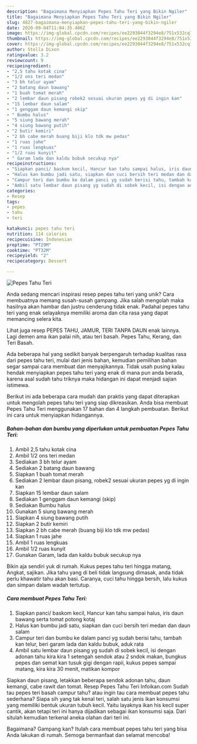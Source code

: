 ```yaml
---
description: "Bagaimana Menyiapkan Pepes Tahu Teri yang Bikin Ngiler"
title: "Bagaimana Menyiapkan Pepes Tahu Teri yang Bikin Ngiler"
slug: 4827-bagaimana-menyiapkan-pepes-tahu-teri-yang-bikin-ngiler
date: 2020-09-04T11:04:35.406Z
image: https://img-global.cpcdn.com/recipes/ee2293044f3294e8/751x532cq70/pepes-tahu-teri-foto-resep-utama.jpg
thumbnail: https://img-global.cpcdn.com/recipes/ee2293044f3294e8/751x532cq70/pepes-tahu-teri-foto-resep-utama.jpg
cover: https://img-global.cpcdn.com/recipes/ee2293044f3294e8/751x532cq70/pepes-tahu-teri-foto-resep-utama.jpg
author: Stella Dixon
ratingvalue: 3.2
reviewcount: 9
recipeingredient:
- "2,5 tahu kotak cina"
- "1/2 ons teri medan"
- "3 bh telur ayam"
- "2 batang daun bawang"
- "1 buah tomat merah"
- "2 lembar daun pisang robek2 sesuai ukuran pepes yg di ingin kan"
- "15 lembar daun salam"
- "1 genggam daun kemangi skip"
- " Bumbu halus"
- "5 siung bawang merah"
- "4 siung bawang putih"
- "2 butir kemiri"
- "2 bh cabe merah buang biji klo tdk mw pedas"
- "1 ruas jahe"
- "1 ruas lengkuas"
- "1/2 ruas kunyit"
- " Garam lada dan kaldu bubuk secukup nya"
recipeinstructions:
- "Siapkan panci/ baskom kecil, Hancur kan tahu sampai halus, iris daun bawang serta tomat potong kotaj"
- "Halus kan bumbu jadi satu, siapkan dan cuci bersih teri medan dan daun salam"
- "Campur teri dan bumbu ke dalam panci yg sudah berisi tahu, tambah kan telur, beri garam lada dan kaldu bubuk, aduk rata"
- "Ambil satu lembar daun pisang yg sudah di sobek kecil, isi dengan adonan tahu kira kira 1 setengah sendok atau 2 sndok makan, bungkus pepes dan semat kan tusuk gigi dengan rapii, kukus pepes sampai matang, kira kira 30 menit, matikan kompor"
categories:
- Resep
tags:
- pepes
- tahu
- teri

katakunci: pepes tahu teri 
nutrition: 114 calories
recipecuisine: Indonesian
preptime: "PT29M"
cooktime: "PT32M"
recipeyield: "2"
recipecategory: Dessert

---
```



![Pepes Tahu Teri](https://img-global.cpcdn.com/recipes/ee2293044f3294e8/751x532cq70/pepes-tahu-teri-foto-resep-utama.jpg)

Anda sedang mencari inspirasi resep pepes tahu teri yang unik? Cara membuatnya memang susah-susah gampang. Jika salah mengolah maka hasilnya akan hambar dan justru cenderung tidak enak. Padahal pepes tahu teri yang enak selayaknya memiliki aroma dan cita rasa yang dapat memancing selera kita.

Lihat juga resep PEPES TAHU, JAMUR, TERI TANPA DAUN enak lainnya. Lagi demen ama ikan palai nih, atau teri basah. Pepes Tahu, Kerang, dan Teri Basah.

Ada beberapa hal yang sedikit banyak berpengaruh terhadap kualitas rasa dari pepes tahu teri, mulai dari jenis bahan, kemudian pemilihan bahan segar sampai cara membuat dan menyajikannya. Tidak usah pusing kalau hendak menyiapkan pepes tahu teri yang enak di mana pun anda berada, karena asal sudah tahu triknya maka hidangan ini dapat menjadi sajian istimewa.


Berikut ini ada beberapa cara mudah dan praktis yang dapat diterapkan untuk mengolah pepes tahu teri yang siap dikreasikan. Anda bisa membuat Pepes Tahu Teri menggunakan 17 bahan dan 4 langkah pembuatan. Berikut ini cara untuk menyiapkan hidangannya.

<!--inarticleads1-->

##### Bahan-bahan dan bumbu yang diperlukan untuk pembuatan Pepes Tahu Teri:

1. Ambil 2,5 tahu kotak cina
1. Ambil 1/2 ons teri medan
1. Sediakan 3 bh telur ayam
1. Sediakan 2 batang daun bawang
1. Siapkan 1 buah tomat merah
1. Sediakan 2 lembar daun pisang, robek2 sesuai ukuran pepes yg di ingin kan
1. Siapkan 15 lembar daun salam
1. Sediakan 1 genggam daun kemangi (skip)
1. Sediakan  Bumbu halus
1. Gunakan 5 siung bawang merah
1. Siapkan 4 siung bawang putih
1. Siapkan 2 butir kemiri
1. Siapkan 2 bh cabe merah (buang biji klo tdk mw pedas)
1. Siapkan 1 ruas jahe
1. Ambil 1 ruas lengkuas
1. Ambil 1/2 ruas kunyit
1. Gunakan  Garam, lada dan kaldu bubuk secukup nya


Bikin aja sendiri yuk di rumah. Kukus pepes tahu teri hingga matang, Angkat, sajikan. Jika tahu yang di beli tidak langsung dimasak, anda tidak perlu khawatir tahu akan basi. Caranya, cuci tahu hingga bersih, lalu kukus dan simpan dalam wadah tertutup. 

<!--inarticleads2-->

##### Cara membuat Pepes Tahu Teri:

1. Siapkan panci/ baskom kecil, Hancur kan tahu sampai halus, iris daun bawang serta tomat potong kotaj
1. Halus kan bumbu jadi satu, siapkan dan cuci bersih teri medan dan daun salam
1. Campur teri dan bumbu ke dalam panci yg sudah berisi tahu, tambah kan telur, beri garam lada dan kaldu bubuk, aduk rata
1. Ambil satu lembar daun pisang yg sudah di sobek kecil, isi dengan adonan tahu kira kira 1 setengah sendok atau 2 sndok makan, bungkus pepes dan semat kan tusuk gigi dengan rapii, kukus pepes sampai matang, kira kira 30 menit, matikan kompor


Siapkan daun pisang, letakkan beberapa sendok adonan tahu, daun kemangi, cabe rawit dan tomat. Resep Pepes Tahu Teri Infoikan.com Sudah tau pepes teri basah campur tahu? atau ingin tau cara membuat pepes tahu sederhana? Siapa sih yang tak kenal teri, salah satu jenis ikan konsumsi yang memiliki bentuk ukuran tubuh kecil. Yaitu layaknya ikan his kecil super cantik, akan tetapi teri ini hanya dijadikan sebagai ikan konsumsi saja. Dari situlah kemudian terkenal aneka olahan dari teri ini. 

Bagaimana? Gampang kan? Itulah cara membuat pepes tahu teri yang bisa Anda lakukan di rumah. Semoga bermanfaat dan selamat mencoba!
